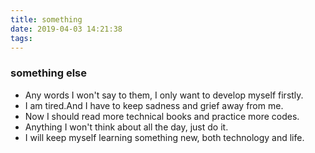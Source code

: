 ```yaml
---
title: something
date: 2019-04-03 14:21:38
tags:
---
```


### something else
- Any words I won't say to them, I only want to develop myself firstly.
- I am tired.And I have to keep sadness and grief away from me.
- Now I should read more technical books and practice more codes.
- Anything I won't think about all the day, just do it.
- I will keep myself learning something new, both technology and life.
